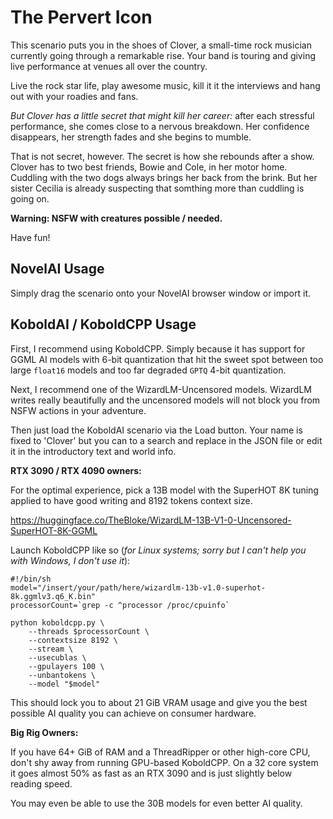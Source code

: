 The Pervert Icon
================

This scenario puts you in the shoes of Clover, a small-time rock musician
currently going through a remarkable rise. Your band is touring and giving
live performance at venues all over the country.

Live the rock star life, play awesome music, kill it it the interviews and
hang out with your roadies and fans.

*But Clover has a little secret that might kill her career:* after each
stressful performance, she comes close to a nervous breakdown. Her confidence
disappears, her strength fades and she begins to mumble. 

That is not secret, however. The secret is how she rebounds after a show.
Clover has to two best friends, Bowie and Cole, in her motor home. Cuddling
with the two dogs always brings her back from the brink. But her sister
Cecilia is already suspecting that somthing more than cuddling is going on.

**Warning: NSFW with creatures possible / needed.**

Have fun!


NovelAI Usage
-------------

Simply drag the scenario onto your NovelAI browser window or import it.


KoboldAI / KoboldCPP Usage
--------------------------

First, I recommend using KoboldCPP. Simply because it has support for GGML
AI models with 6-bit quantization that hit the sweet spot between too large
`float16` models and too far degraded `GPTQ` 4-bit quantization.

Next, I recommend one of the WizardLM-Uncensored models. WizardLM writes
really beautifully and the uncensored models will not block you from NSFW
actions in your adventure.

Then just load the KoboldAI scenario via the Load button. Your name is fixed
to 'Clover' but you can to a search and replace in the JSON file or edit it
in the introductory text and world info.


**RTX 3090 / RTX 4090 owners:**

For the optimal experience, pick a 13B model with the SuperHOT 8K tuning
applied to have good writing and 8192 tokens context size.

https://huggingface.co/TheBloke/WizardLM-13B-V1-0-Uncensored-SuperHOT-8K-GGML

Launch KoboldCPP like so (*for Linux systems; sorry but I can't help you with
Windows, I don't use it*):

    #!/bin/sh
    model="/insert/your/path/here/wizardlm-13b-v1.0-superhot-8k.ggmlv3.q6_K.bin"
    processorCount=`grep -c ^processor /proc/cpuinfo`

    python koboldcpp.py \
        --threads $processorCount \
        --contextsize 8192 \
        --stream \
        --usecublas \
        --gpulayers 100 \
        --unbantokens \
        --model "$model"

This should lock you to about 21 GiB VRAM usage and give you the best possible
AI quality you can achieve on consumer hardware.

**Big Rig Owners:**

If you have 64+ GiB of RAM and a ThreadRipper or other high-core CPU,
don't shy away from running GPU-based KoboldCPP. On a 32 core system it goes
almost 50% as fast as an RTX 3090 and is just slightly below reading speed.

You may even be able to use the 30B models for even better AI quality.
